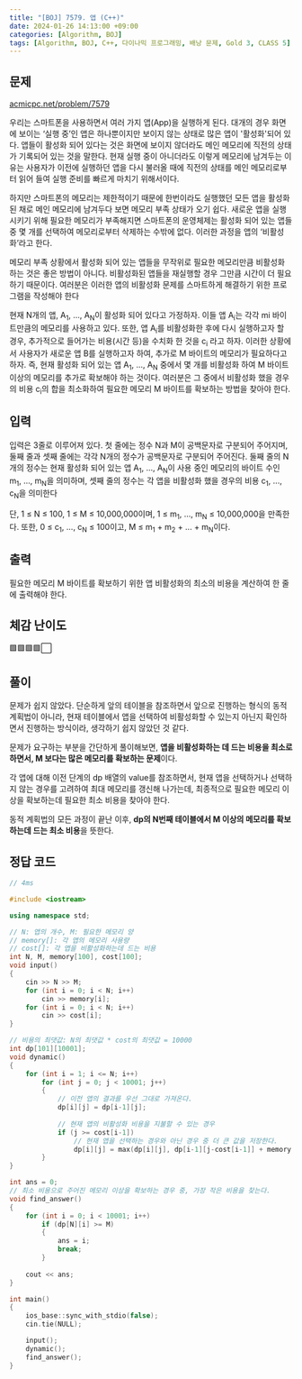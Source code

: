 ```yaml
---
title: "[BOJ] 7579. 앱 (C++)"
date: 2024-01-26 14:13:00 +09:00
categories: [Algorithm, BOJ]
tags: [Algorithm, BOJ, C++, 다이나믹 프로그래밍, 배낭 문제, Gold 3, CLASS 5]
---
```

## **문제**
[acmicpc.net/problem/7579](https://www.acmicpc.net/problem/7579)

우리는 스마트폰을 사용하면서 여러 가지 앱(App)을 실행하게 된다. 대개의 경우 화면에 보이는 ‘실행 중’인 앱은 하나뿐이지만 보이지 않는 상태로 많은 앱이 '활성화'되어 있다. 앱들이 활성화 되어 있다는 것은 화면에 보이지 않더라도 메인 메모리에 직전의 상태가 기록되어 있는 것을 말한다. 현재 실행 중이 아니더라도 이렇게 메모리에 남겨두는 이유는 사용자가 이전에 실행하던 앱을 다시 불러올 때에 직전의 상태를 메인 메모리로부터 읽어 들여 실행 준비를 빠르게 마치기 위해서이다.

하지만 스마트폰의 메모리는 제한적이기 때문에 한번이라도 실행했던 모든 앱을 활성화된 채로 메인 메모리에 남겨두다 보면 메모리 부족 상태가 오기 쉽다. 새로운 앱을 실행시키기 위해 필요한 메모리가 부족해지면 스마트폰의 운영체제는 활성화 되어 있는 앱들 중 몇 개를 선택하여 메모리로부터 삭제하는 수밖에 없다. 이러한 과정을 앱의 ‘비활성화’라고 한다.

메모리 부족 상황에서 활성화 되어 있는 앱들을 무작위로 필요한 메모리만큼 비활성화 하는 것은 좋은 방법이 아니다. 비활성화된 앱들을 재실행할 경우 그만큼 시간이 더 필요하기 때문이다. 여러분은 이러한 앱의 비활성화 문제를 스마트하게 해결하기 위한 프로그램을 작성해야 한다

현재 N개의 앱, A<sub>1</sub>, ..., A<sub>N</sub>이 활성화 되어 있다고 가정하자. 이들 앱 A<sub>i</sub>는 각각 mi 바이트만큼의 메모리를 사용하고 있다. 또한, 앱 A<sub>i</sub>를 비활성화한 후에 다시 실행하고자 할 경우, 추가적으로 들어가는 비용(시간 등)을 수치화 한 것을 c<sub>i</sub> 라고 하자. 이러한 상황에서 사용자가 새로운 앱 B를 실행하고자 하여, 추가로 M 바이트의 메모리가 필요하다고 하자. 즉, 현재 활성화 되어 있는 앱 A<sub>1</sub>, ..., A<sub>N</sub> 중에서 몇 개를 비활성화 하여 M 바이트 이상의 메모리를 추가로 확보해야 하는 것이다. 여러분은 그 중에서 비활성화 했을 경우의 비용 c<sub>i</sub>의 합을 최소화하여 필요한 메모리 M 바이트를 확보하는 방법을 찾아야 한다.
<br>

## **입력**
입력은 3줄로 이루어져 있다. 첫 줄에는 정수 N과 M이 공백문자로 구분되어 주어지며, 둘째 줄과 셋째 줄에는 각각 N개의 정수가 공백문자로 구분되어 주어진다. 둘째 줄의 N개의 정수는 현재 활성화 되어 있는 앱 A<sub>1</sub>, ..., A<sub>N</sub>이 사용 중인 메모리의 바이트 수인 m<sub>1</sub>, ..., m<sub>N</sub>을 의미하며, 셋째 줄의 정수는 각 앱을 비활성화 했을 경우의 비용 c<sub>1</sub>, ..., c<sub>N</sub>을 의미한다

단, 1 ≤ N ≤ 100, 1 ≤ M ≤ 10,000,000이며, 1 ≤ m<sub>1</sub>, ..., m<sub>N</sub> ≤ 10,000,000을 만족한다. 또한, 0 ≤ c<sub>1</sub>, ..., c<sub>N</sub> ≤ 100이고, M ≤ m<sub>1</sub> + m<sub>2</sub> + ... + m<sub>N</sub>이다.
<br>

## **출력**
필요한 메모리 M 바이트를 확보하기 위한 앱 비활성화의 최소의 비용을 계산하여 한 줄에 출력해야 한다.
<br>

## **체감 난이도**
🟩🟩🟩🟩⬜
<br>

## **풀이**
문제가 쉽지 않았다. 단순하게 앞의 테이블을 참조하면서 앞으로 진행하는 형식의 동적 계획법이 아니라, 현재 테이블에서 앱을 선택하여 비활성화할 수 있는지 아닌지 확인하면서 진행하는 방식이라, 생각하기 쉽지 않았던 것 같다.

문제가 요구하는 부분을 간단하게 풀이해보면, **앱을 비활성화하는 데 드는 비용을 최소로 하면서, M 보다는 많은 메모리를 확보하는 문제**이다.

각 앱에 대해 이전 단계의 dp 배열의 value를 참조하면서, 현재 앱을 선택하거나 선택하지 않는 경우를 고려하여 최대 메모리를 갱신해 나가는데, 최종적으로 필요한 메모리 이상을 확보하는데 필요한 최소 비용을 찾아야 한다.

동적 계획법의 모든 과정이 끝난 이후, **dp의 N번째 테이블에서 M 이상의 메모리를 확보하는데 드는 최소 비용**을 뜻한다.
<br>

## **정답 코드**
```c++
// 4ms

#include <iostream>

using namespace std;

// N: 앱의 개수, M: 필요한 메모리 양
// memory[]: 각 앱의 메모리 사용량
// cost[]: 각 앱을 비활성화하는데 드는 비용
int N, M, memory[100], cost[100];
void input()
{
    cin >> N >> M;
    for (int i = 0; i < N; i++)
        cin >> memory[i];
    for (int i = 0; i < N; i++)
        cin >> cost[i];
}

// 비용의 최댓값: N의 최댓값 * cost의 최댓값 = 10000
int dp[101][10001];
void dynamic()
{
    for (int i = 1; i <= N; i++)
        for (int j = 0; j < 10001; j++)
        {
            // 이전 앱의 결과를 우선 그대로 가져온다.
            dp[i][j] = dp[i-1][j];
            
            // 현재 앱의 비활성화 비용을 지불할 수 있는 경우
            if (j >= cost[i-1])
                // 현재 앱을 선택하는 경우와 아닌 경우 중 더 큰 값을 저장한다.
                dp[i][j] = max(dp[i][j], dp[i-1][j-cost[i-1]] + memory[i-1]);
        }
}

int ans = 0;
// 최소 비용으로 주어진 메모리 이상을 확보하는 경우 중, 가장 작은 비용을 찾는다.
void find_answer()
{
    for (int i = 0; i < 10001; i++)
        if (dp[N][i] >= M)
        {
            ans = i;
            break;
        }
    
    cout << ans;
}

int main()
{
    ios_base::sync_with_stdio(false);
    cin.tie(NULL);

    input();
    dynamic();
    find_answer();
}
```